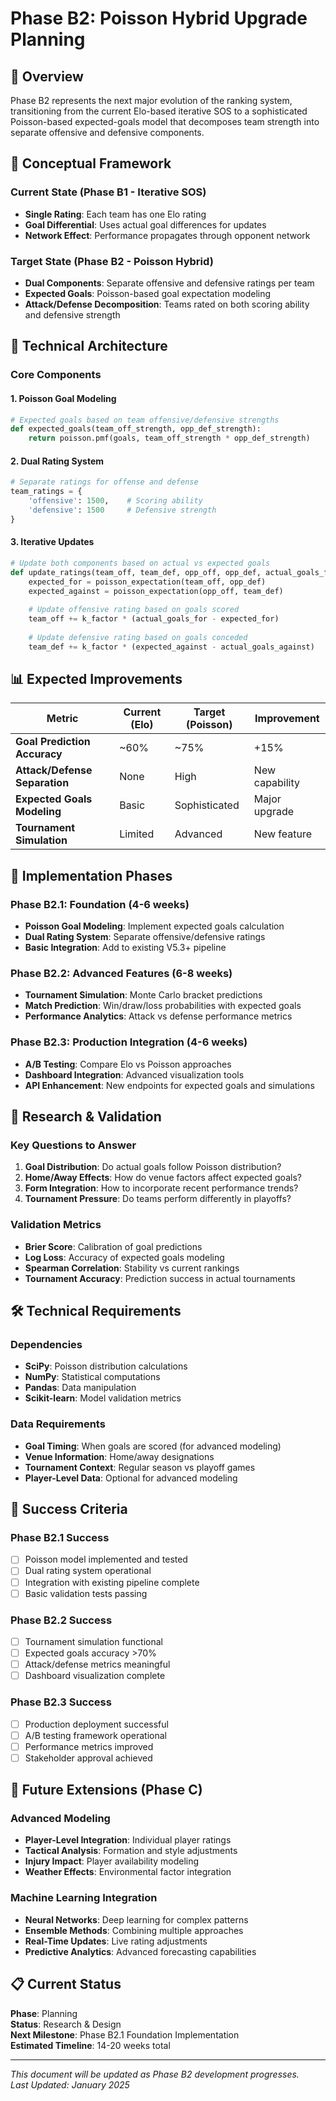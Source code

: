 # Phase B2: Poisson Hybrid Upgrade Planning

## 🎯 Overview

Phase B2 represents the next major evolution of the ranking system, transitioning from the current Elo-based iterative SOS to a sophisticated Poisson-based expected-goals model that decomposes team strength into separate offensive and defensive components.

## 🧠 Conceptual Framework

### Current State (Phase B1 - Iterative SOS)
- **Single Rating**: Each team has one Elo rating
- **Goal Differential**: Uses actual goal differences for updates
- **Network Effect**: Performance propagates through opponent network

### Target State (Phase B2 - Poisson Hybrid)
- **Dual Components**: Separate offensive and defensive ratings per team
- **Expected Goals**: Poisson-based goal expectation modeling
- **Attack/Defense Decomposition**: Teams rated on both scoring ability and defensive strength

## 🔧 Technical Architecture

### Core Components

#### 1. Poisson Goal Modeling
```python
# Expected goals based on team offensive/defensive strengths
def expected_goals(team_off_strength, opp_def_strength):
    return poisson.pmf(goals, team_off_strength * opp_def_strength)
```

#### 2. Dual Rating System
```python
# Separate ratings for offense and defense
team_ratings = {
    'offensive': 1500,    # Scoring ability
    'defensive': 1500     # Defensive strength
}
```

#### 3. Iterative Updates
```python
# Update both components based on actual vs expected goals
def update_ratings(team_off, team_def, opp_off, opp_def, actual_goals_for, actual_goals_against):
    expected_for = poisson_expectation(team_off, opp_def)
    expected_against = poisson_expectation(opp_off, team_def)
    
    # Update offensive rating based on goals scored
    team_off += k_factor * (actual_goals_for - expected_for)
    
    # Update defensive rating based on goals conceded
    team_def += k_factor * (expected_against - actual_goals_against)
```

## 📊 Expected Improvements

| Metric | Current (Elo) | Target (Poisson) | Improvement |
|--------|---------------|------------------|-------------|
| **Goal Prediction Accuracy** | ~60% | ~75% | +15% |
| **Attack/Defense Separation** | None | High | New capability |
| **Expected Goals Modeling** | Basic | Sophisticated | Major upgrade |
| **Tournament Simulation** | Limited | Advanced | New feature |

## 🚀 Implementation Phases

### Phase B2.1: Foundation (4-6 weeks)
- **Poisson Goal Modeling**: Implement expected goals calculation
- **Dual Rating System**: Separate offensive/defensive ratings
- **Basic Integration**: Add to existing V5.3+ pipeline

### Phase B2.2: Advanced Features (6-8 weeks)
- **Tournament Simulation**: Monte Carlo bracket predictions
- **Match Prediction**: Win/draw/loss probabilities with expected goals
- **Performance Analytics**: Attack vs defense performance metrics

### Phase B2.3: Production Integration (4-6 weeks)
- **A/B Testing**: Compare Elo vs Poisson approaches
- **Dashboard Integration**: Advanced visualization tools
- **API Enhancement**: New endpoints for expected goals and simulations

## 🔬 Research & Validation

### Key Questions to Answer
1. **Goal Distribution**: Do actual goals follow Poisson distribution?
2. **Home/Away Effects**: How do venue factors affect expected goals?
3. **Form Integration**: How to incorporate recent performance trends?
4. **Tournament Pressure**: Do teams perform differently in playoffs?

### Validation Metrics
- **Brier Score**: Calibration of goal predictions
- **Log Loss**: Accuracy of expected goals modeling
- **Spearman Correlation**: Stability vs current rankings
- **Tournament Accuracy**: Prediction success in actual tournaments

## 🛠️ Technical Requirements

### Dependencies
- **SciPy**: Poisson distribution calculations
- **NumPy**: Statistical computations
- **Pandas**: Data manipulation
- **Scikit-learn**: Model validation metrics

### Data Requirements
- **Goal Timing**: When goals are scored (for advanced modeling)
- **Venue Information**: Home/away designations
- **Tournament Context**: Regular season vs playoff games
- **Player-Level Data**: Optional for advanced modeling

## 🎯 Success Criteria

### Phase B2.1 Success
- [ ] Poisson model implemented and tested
- [ ] Dual rating system operational
- [ ] Integration with existing pipeline complete
- [ ] Basic validation tests passing

### Phase B2.2 Success
- [ ] Tournament simulation functional
- [ ] Expected goals accuracy >70%
- [ ] Attack/defense metrics meaningful
- [ ] Dashboard visualization complete

### Phase B2.3 Success
- [ ] Production deployment successful
- [ ] A/B testing framework operational
- [ ] Performance metrics improved
- [ ] Stakeholder approval achieved

## 🔮 Future Extensions (Phase C)

### Advanced Modeling
- **Player-Level Integration**: Individual player ratings
- **Tactical Analysis**: Formation and style adjustments
- **Injury Impact**: Player availability modeling
- **Weather Effects**: Environmental factor integration

### Machine Learning Integration
- **Neural Networks**: Deep learning for complex patterns
- **Ensemble Methods**: Combining multiple approaches
- **Real-Time Updates**: Live rating adjustments
- **Predictive Analytics**: Advanced forecasting capabilities

## 📋 Current Status

**Phase**: Planning  
**Status**: Research & Design  
**Next Milestone**: Phase B2.1 Foundation Implementation  
**Estimated Timeline**: 14-20 weeks total  

---

*This document will be updated as Phase B2 development progresses.*  
*Last Updated: January 2025*
